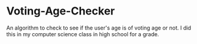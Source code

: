 # Voting-Age-Checker
An algorithm to check to see if the user's age is of voting age or not. I did this in my computer science class in high school for a grade. 
